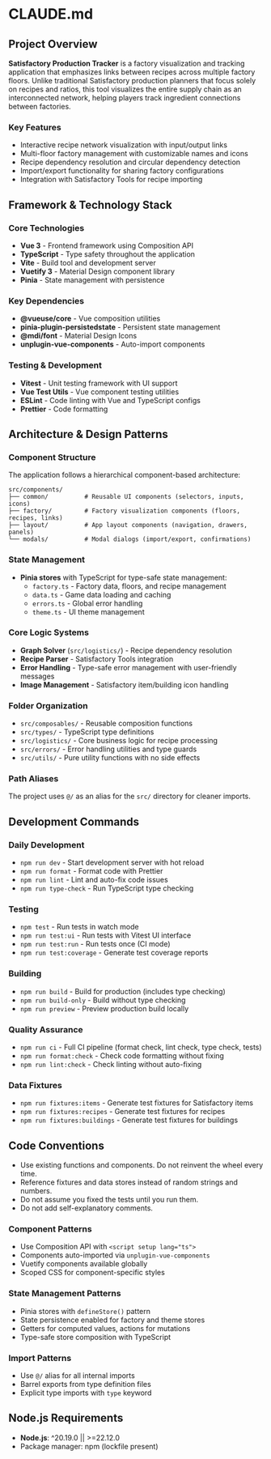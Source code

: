 # CLAUDE.md

## Project Overview

**Satisfactory Production Tracker** is a factory visualization and tracking application that emphasizes links between recipes across multiple factory floors. Unlike traditional Satisfactory production planners that focus solely on recipes and ratios, this tool visualizes the entire supply chain as an interconnected network, helping players track ingredient connections between factories.

### Key Features

- Interactive recipe network visualization with input/output links
- Multi-floor factory management with customizable names and icons
- Recipe dependency resolution and circular dependency detection
- Import/export functionality for sharing factory configurations
- Integration with Satisfactory Tools for recipe importing

## Framework & Technology Stack

### Core Technologies

- **Vue 3** - Frontend framework using Composition API
- **TypeScript** - Type safety throughout the application
- **Vite** - Build tool and development server
- **Vuetify 3** - Material Design component library
- **Pinia** - State management with persistence

### Key Dependencies

- **@vueuse/core** - Vue composition utilities
- **pinia-plugin-persistedstate** - Persistent state management
- **@mdi/font** - Material Design Icons
- **unplugin-vue-components** - Auto-import components

### Testing & Development

- **Vitest** - Unit testing framework with UI support
- **Vue Test Utils** - Vue component testing utilities
- **ESLint** - Code linting with Vue and TypeScript configs
- **Prettier** - Code formatting

## Architecture & Design Patterns

### Component Structure

The application follows a hierarchical component-based architecture:

```
src/components/
├── common/          # Reusable UI components (selectors, inputs, icons)
├── factory/         # Factory visualization components (floors, recipes, links)
├── layout/          # App layout components (navigation, drawers, panels)
└── modals/          # Modal dialogs (import/export, confirmations)
```

### State Management

- **Pinia stores** with TypeScript for type-safe state management:
  - `factory.ts` - Factory data, floors, and recipe management
  - `data.ts` - Game data loading and caching
  - `errors.ts` - Global error handling
  - `theme.ts` - UI theme management

### Core Logic Systems

- **Graph Solver** (`src/logistics/`) - Recipe dependency resolution
- **Recipe Parser** - Satisfactory Tools integration
- **Error Handling** - Type-safe error management with user-friendly messages
- **Image Management** - Satisfactory item/building icon handling

### Folder Organization

- `src/composables/` - Reusable composition functions
- `src/types/` - TypeScript type definitions
- `src/logistics/` - Core business logic for recipe processing
- `src/errors/` - Error handling utilities and type guards
- `src/utils/` - Pure utility functions with no side effects

### Path Aliases

The project uses `@/` as an alias for the `src/` directory for cleaner imports.

## Development Commands

### Daily Development

- `npm run dev` - Start development server with hot reload
- `npm run format` - Format code with Prettier
- `npm run lint` - Lint and auto-fix code issues
- `npm run type-check` - Run TypeScript type checking

### Testing

- `npm test` - Run tests in watch mode
- `npm run test:ui` - Run tests with Vitest UI interface
- `npm run test:run` - Run tests once (CI mode)
- `npm run test:coverage` - Generate test coverage reports

### Building

- `npm run build` - Build for production (includes type checking)
- `npm run build-only` - Build without type checking
- `npm run preview` - Preview production build locally

### Quality Assurance

- `npm run ci` - Full CI pipeline (format check, lint check, type check, tests)
- `npm run format:check` - Check code formatting without fixing
- `npm run lint:check` - Check linting without auto-fixing

### Data Fixtures

- `npm run fixtures:items` - Generate test fixtures for Satisfactory items
- `npm run fixtures:recipes` - Generate test fixtures for recipes
- `npm run fixtures:buildings` - Generate test fixtures for buildings

## Code Conventions

- Use existing functions and components. Do not reinvent the wheel every time.
- Reference fixtures and data stores instead of random strings and numbers.
- Do not assume you fixed the tests until you run them.
- Do not add self-explanatory comments.

### Component Patterns

- Use Composition API with `<script setup lang="ts">`
- Components auto-imported via `unplugin-vue-components`
- Vuetify components available globally
- Scoped CSS for component-specific styles

### State Management Patterns

- Pinia stores with `defineStore()` pattern
- State persistence enabled for factory and theme stores
- Getters for computed values, actions for mutations
- Type-safe store composition with TypeScript

### Import Patterns

- Use `@/` alias for all internal imports
- Barrel exports from type definition files
- Explicit type imports with `type` keyword

## Node.js Requirements

- **Node.js**: ^20.19.0 || >=22.12.0
- Package manager: npm (lockfile present)
